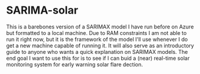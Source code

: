 # SARIMA-solar

This is a barebones version of a SARIMAX model I have run before on Azure but formatted to a local machine. Due to RAM constraints I am not able to run it right now, but it is the framework of the model I'll use whenever I do get a new machine capable of running it. It will also serve as an introductory guide to anyone who wants a quick explanation on SARIMAX models. The end goal I want to use this for is to see if I can buid a (near) real-time solar monitoring system for early warning solar flare dection. 
